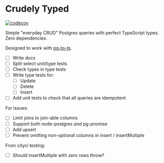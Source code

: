 # Crudely Typed

[![codecov](https://codecov.io/gh/danvk/crudely-typed/branch/main/graph/badge.svg?token=2C0SU9X0EM)](https://codecov.io/gh/danvk/crudely-typed)

Simple "everyday CRUD" Postgres queries with perfect TypeScript types.
Zero dependencies.

Designed to work with [pg-to-ts][].

- [ ] Write docs
- [ ] Split select unit/type tests
- [ ] Check types in type tests
- [ ] Write type tests for:
  - [ ] Update
  - [ ] Delete
  - [ ] Insert
- [ ] Add unit tests to check that all queries are idempotent

For issues:

- [ ] Limit joins to join-able columns
- [ ] Support both node-postgres _and_ pg-promise
- [ ] Add upsert
- [ ] Prevent omitting non-optional columns in insert / insertMultiple

From cityci testing:

- [ ] Should insertMultiple with zero rows throw?

[pg-to-ts]: https://github.com/danvk/pg-to-ts
